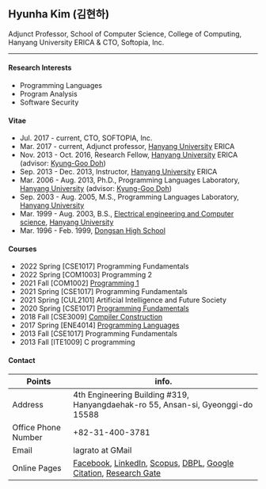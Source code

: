 ## Hyunha Kim (김현하)

Adjunct Professor, School of Computer Science, College of Computing, Hanyang University ERICA &
CTO, Softopia, Inc.

------------------

#### Research Interests

- Programming Languages
- Program Analysis
- Software Security

#### Vitae

- Jul. 2017 - current, CTO, SOFTOPIA, Inc.
- Mar. 2017 - current, Adjunct professor, [Hanyang University](http://www.hanyang.ac.kr) ERICA
- Nov. 2013 - Oct. 2016, Research Fellow, [Hanyang University](http://www.hanyang.ac.kr) ERICA (advisor: [Kyung-Goo Doh](http://doggzone.github.io/home))
- Sep. 2013 - Dec. 2013, Instructor, [Hanyang University](http://www.hanyang.ac.kr) ERICA
- Mar. 2006 - Aug. 2013, Ph.D., Programming Languages Laboratory, [Hanyang University](http://www.hanyang.ac.kr) (advisor: [Kyung-Goo Doh](http://doggzone.github.io/home))
- Sep. 2003 - Aug. 2005, M.S., Programming Languages Laboratory, [Hanyang University](http://www.hanyang.ac.kr)
- Mar. 1999 - Aug. 2003, B.S., [Electrical engineering and Computer science](http://eecs.hanyang.ac.kr), [Hanyang University](http://www.hanyang.ac.kr)
- Mar. 1996 - Feb. 1999, [Dongsan High School](http://www.dsgo.kr)

#### Courses

- 2022 Spring [CSE1017] Programming Fundamentals
- 2022 Spring [COM1003] Programming 2
- 2021 Fall [COM1002] [Programming 1](https://github.com/Hyunha/2021com1002)
- 2021 Spring [CSE1017] Programming Fundamentals
- 2021 Spring [CUL2101] Artificial Intelligence and Future Society
- 2020 Spring [CSE1017] [Programming Fundamentals](https://github.com/Hyunha/2020cse1017)
- 2018 Fall [CSE3009] [Compiler Construction](https://github.com/Hyunha/compiler2018)
- 2017 Spring [ENE4014] [Programming Languages](https://hyunha.bitbucket.io/ene4014/2017)
- 2013 Fall [CSE1017] Programming Fundamentals
- 2013 Fall [ITE1009] C programming

#### Contact

| Points | info. |
| ------------------- | ------------------ |
| Address             | 4th Engineering Building #319, Hanyangdaehak-ro 55, Ansan-si, Gyeonggi-do 15588 |
| Office Phone Number | +82-31-400-3781    |
| Email               | lagrato at GMail   |
| Online Pages        | [Facebook](https://www.facebook.com/lagrato), [LinkedIn](https://www.linkedin.com/in/hyunha-kim-68844569/), [Scopus](http://www.scopus.com/authid/detail.url?authorId=15755697000), [DBPL](http://www.informatik.uni-trier.de/~ley/pers/hd/k/Kim:Hyunha.html), [Google Citation](http://scholar.google.com/citations?user=LDPpVfsAAAAJ&hl=en), [Research Gate](https://www.researchgate.net/profile/Hyunha_Kim) |
